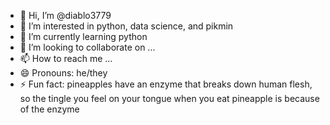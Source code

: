 - 👋 Hi, I’m @diablo3779
- 👀 I’m interested in python, data science, and pikmin
- 🌱 I’m currently learning python
- 💞️ I’m looking to collaborate on ...
- 📫 How to reach me ...
- 😄 Pronouns: he/they
- ⚡ Fun fact: pineapples have an enzyme that breaks down human flesh, so the tingle you feel on your tongue when you eat pineapple is because of the enzyme

<!---
diablo3779/diablo3779 is a ✨ special ✨ repository because its `README.md` (this file) appears on your GitHub profile.
You can click the Preview link to take a look at your changes.
--->
